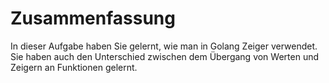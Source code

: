 # Zusammenfassung

In dieser Aufgabe haben Sie gelernt, wie man in Golang Zeiger verwendet. Sie haben auch den Unterschied zwischen dem Übergang von Werten und Zeigern an Funktionen gelernt.
